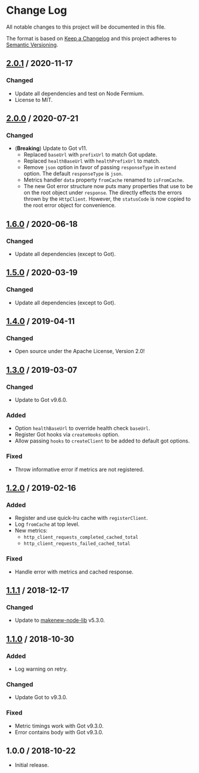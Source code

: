 # Change Log

All notable changes to this project will be documented in this file.

The format is based on [Keep a Changelog](https://keepachangelog.com/)
and this project adheres to [Semantic Versioning](https://semver.org/).

## [2.0.1] / 2020-11-17

### Changed

- Update all dependencies and test on Node Fermium.
- License to MIT.

## [2.0.0] / 2020-07-21

### Changed

- (**Breaking**) Update to Got v11.
  - Replaced `baseUrl` with `prefixUrl` to match Got update.
  - Replaced `healthBaseUrl` with `healthPrefixUrl` to match.
  - Remove `json` option in favor
    of passing `responseType` in `extend` option.
    The default `responseType` is `json`.
  - Metrics handler `data` property `fromCache` renamed to `isFromCache`.
  - The new Got error structure now puts many properties that use to be on the
    root object under `response`.
    The directly effects the errors thrown by the `HttpClient`.
    However, the `statusCode` is now copied to the root error object
    for convenience.

## [1.6.0] / 2020-06-18

### Changed

- Update all dependencies (except to Got).

## [1.5.0] / 2020-03-19

### Changed

- Update all dependencies (except to Got).

## [1.4.0] / 2019-04-11

### Changed

- Open source under the Apache License, Version 2.0!

## [1.3.0] / 2019-03-07

### Changed

- Update to Got v9.6.0.

### Added

- Option `healthBaseUrl` to override health check `baseUrl`.
- Register Got hooks via `createHooks` option.
- Allow passing `hooks` to `createClient` to be added to default got options.

### Fixed

- Throw informative error if metrics are not registered.

## [1.2.0] / 2019-02-16

### Added

- Register and use quick-lru cache with `registerClient`.
- Log `fromCache` at top level.
- New metrics:
  - `http_client_requests_completed_cached_total`
  - `http_client_requests_failed_cached_total`

### Fixed

- Handle error with metrics and cached response.

## [1.1.1] / 2018-12-17

### Changed

- Update to [makenew-node-lib] v5.3.0.

## [1.1.0] / 2018-10-30

### Added

- Log warning on retry.

### Changed

- Update Got to v9.3.0.

### Fixed

- Metric timings work with Got v9.3.0.
- Error contains body with Got v9.3.0.

## 1.0.0 / 2018-10-22

- Initial release.

[makenew-node-lib]: https://github.com/meltwater/makenew-node-lib

[Unreleased]: https://github.com/meltwater/mlabs-http/compare/v2.0.1...HEAD
[2.0.1]: https://github.com/meltwater/mlabs-http/compare/v2.0.0...v2.0.1
[2.0.0]: https://github.com/meltwater/mlabs-http/compare/v1.6.0...v2.0.0
[1.6.0]: https://github.com/meltwater/mlabs-http/compare/v1.5.0...v1.6.0
[1.5.0]: https://github.com/meltwater/mlabs-http/compare/v1.4.0...v1.5.0
[1.4.0]: https://github.com/meltwater/mlabs-http/compare/v1.3.0...v1.4.0
[1.3.0]: https://github.com/meltwater/mlabs-http/compare/v1.2.0...v1.3.0
[1.2.0]: https://github.com/meltwater/mlabs-http/compare/v1.1.1...v1.2.0
[1.1.1]: https://github.com/meltwater/mlabs-http/compare/v1.1.0...v1.1.1
[1.1.0]: https://github.com/meltwater/mlabs-http/compare/v1.0.0...v1.1.0
